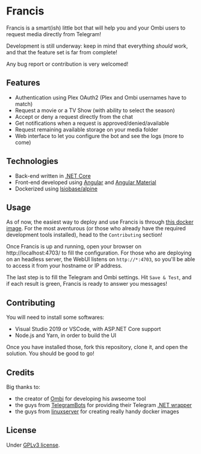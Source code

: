 # Francis

Francis is a smart(ish) little bot that will help you and your Ombi users to request media directly from Telegram!

Development is still underway: keep in mind that everything *should* work, and that the feature set is far from complete!

Any bug report or contribution is very welcomed!

## Features

* Authentication using Plex OAuth2 (Plex and Ombi usernames have to match)
* Request a movie or a TV Show (with ability to select the season)
* Accept or deny a request directly from the chat
* Get notifications when a request is approved/denied/available
* Request remaining available storage on your media folder
* Web interface to let you configure the bot and see the logs (more to come)

## Technologies

* Back-end written in [.NET Core](https://docs.microsoft.com/en-us/aspnet/core/)
* Front-end developed using [Angular](https://angular.io/docs/) and [Angular Material](https://material.angular.io/)
* Dockerized using [lsiobase/alpine](https://hub.docker.com/r/lsiobase/alpine)

## Usage

As of now, the easiest way to deploy and use Francis is through [this docker image](https://hub.docker.com/r/namaneo/francis).
For the most aventurous (or those who already have the required development tools installed), head to the `Contributing` section!

Once Francis is up and running, open your browser on http://localhost:4703/ to fill the configuration.
For those who are deploying on an headless server, the WebUI listens on `http://*:4703`, so you'll be able to access it from your hostname or IP address.

The last step is to fill the Telegram and Ombi settings. Hit `Save & Test`, and if each result is green, Francis is ready to answer you messages!

## Contributing

You will need to install some softwares:

* Visual Studio 2019 or VSCode, with ASP.NET Core support
* Node.js and Yarn, in order to build the UI

Once you have installed those, fork this repository, clone it, and open the solution. You should be good to go!

## Credits

Big thanks to: 
* the creator of [Ombi](https://github.com/tidusjar/Ombi) for developing his awseome tool
* the guys from [TelegramBots](https://github.com/TelegramBots) for providing their Telegram [.NET wrapper](https://github.com/TelegramBots/Telegram.Bot)
* the guys from [linuxserver](https://github.com/linuxserver) for creating really handy docker images

## License

Under [GPLv3 license](https://github.com/Namaneo/Francis/blob/master/LICENSE.md).
